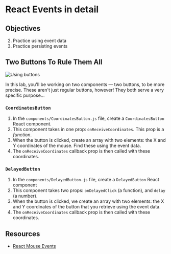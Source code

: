 # React Events in detail

## Objectives
2. Practice using event data
1. Practice persisting events


## Two Buttons To Rule Them All
![Using buttons](https://media.giphy.com/media/HraQGUYyPxDz2/giphy.gif)

In this lab, you'll be working on two components — two buttons, to be more precise. These aren't just regular buttons,
however! They both serve a very specific purpose...

### `CoordinatesButton`
1. In the `components/CoordinatesButton.js` file, create a `CoordinatesButton` React component.
2. This component takes in one prop: `onReceiveCoordinates`. This prop is a _function_.
3. When the button is clicked, create an array with two elements: the X and Y coordinates of the mouse. Find these using
the event data.
4. The `onReceiveCoordinates` callback prop is then called with these coordinates.

### `DelayedButton`
1. In the `components/DelayedButton.js` file, create a `DelayedButton` React component
2. This component takes two props: `onDelayedClick` (a function), and `delay` (a number).
3. When the button is clicked, we create an array with two elements: the X and Y coordinates of the button that you
retrieve using the event data.
4. The `onReceiveCoordinates` callback prop is then called with these coordinates.

## Resources

- [React Mouse Events](https://facebook.github.io/react/docs/events.html#mouse-events)
